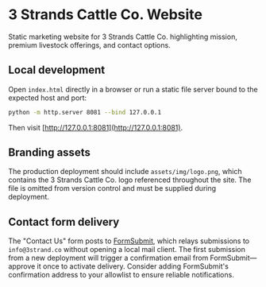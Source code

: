 # 3 Strands Cattle Co. Website

Static marketing website for 3 Strands Cattle Co. highlighting mission, premium livestock offerings, and contact options.

## Local development

Open `index.html` directly in a browser or run a static file server bound to the expected host and port:

```bash
python -m http.server 8081 --bind 127.0.0.1
```

Then visit [http://127.0.0.1:8081](http://127.0.0.1:8081).

## Branding assets

The production deployment should include `assets/img/logo.png`, which contains the 3 Strands Cattle Co. logo referenced throughout the site. The file is omitted from version control and must be supplied during deployment.

## Contact form delivery

The "Contact Us" form posts to [FormSubmit](https://formsubmit.co), which relays submissions to `info@3strand.co` without opening a local mail client. The first submission from a new deployment will trigger a confirmation email from FormSubmit—approve it once to activate delivery. Consider adding FormSubmit's confirmation address to your allowlist to ensure reliable notifications.

